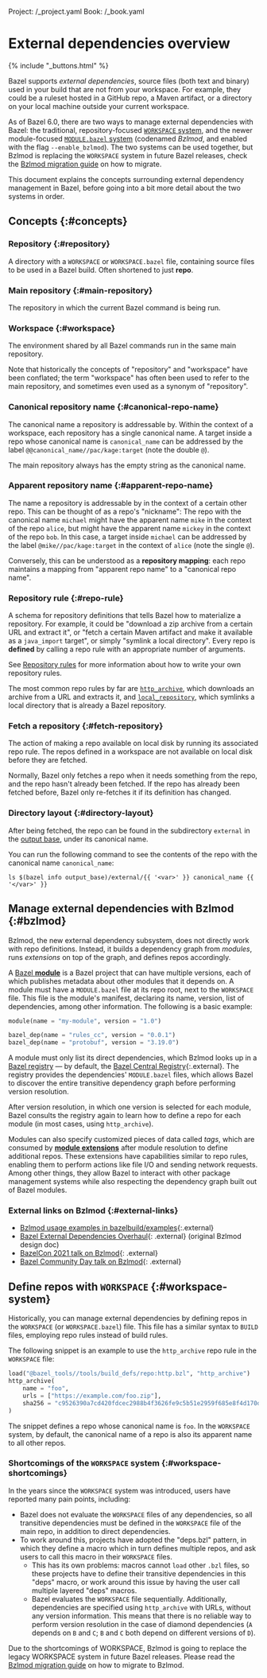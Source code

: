 Project: /_project.yaml
Book: /_book.yaml

# External dependencies overview

{% include "_buttons.html" %}

Bazel supports *external dependencies*, source files (both text and binary) used
in your build that are not from your workspace. For example, they could be a
ruleset hosted in a GitHub repo, a Maven artifact, or a directory on your local
machine outside your current workspace.

As of Bazel 6.0, there are two ways to manage external dependencies with Bazel:
the traditional, repository-focused [`WORKSPACE` system](#workspace-system), and
the newer module-focused [`MODULE.bazel` system](#bzlmod) (codenamed *Bzlmod*,
and enabled with the flag `--enable_bzlmod`). The two systems can be used
together, but Bzlmod is replacing the `WORKSPACE` system in future Bazel
releases, check the [Bzlmod migration guide](/external/migration) on how to
migrate.

This document explains the concepts surrounding external dependency management
in Bazel, before going into a bit more detail about the two systems in order.

## Concepts {:#concepts}

### Repository {:#repository}

A directory with a `WORKSPACE` or `WORKSPACE.bazel` file, containing source
files to be used in a Bazel build. Often shortened to just **repo**.

### Main repository {:#main-repository}

The repository in which the current Bazel command is being run.

### Workspace {:#workspace}

The environment shared by all Bazel commands run in the same main repository.

Note that historically the concepts of "repository" and "workspace" have been
conflated; the term "workspace" has often been used to refer to the main
repository, and sometimes even used as a synonym of "repository".

### Canonical repository name {:#canonical-repo-name}

The canonical name a repository is addressable by. Within the context of a
workspace, each repository has a single canonical name. A target inside a repo
whose canonical name is `canonical_name` can be addressed by the label
`@@canonical_name//pac/kage:target` (note the double `@`).

The main repository always has the empty string as the canonical name.

### Apparent repository name {:#apparent-repo-name}

The name a repository is addressable by in the context of a certain other repo.
This can be thought of as a repo's "nickname": The repo with the canonical name
`michael` might have the apparent name `mike` in the context of the repo
`alice`, but might have the apparent name `mickey` in the context of the repo
`bob`. In this case, a target inside `michael` can be addressed by the label
`@mike//pac/kage:target` in the context of `alice` (note the single `@`).

Conversely, this can be understood as a **repository mapping**: each repo
maintains a mapping from "apparent repo name" to a "canonical repo name".

### Repository rule {:#repo-rule}

A schema for repository definitions that tells Bazel how to materialize a
repository. For example, it could be "download a zip archive from a certain URL
and extract it", or "fetch a certain Maven artifact and make it available as a
`java_import` target", or simply "symlink a local directory". Every repo is
**defined** by calling a repo rule with an appropriate number of arguments.

See [Repository rules](/extending/repo) for more information about how to write
your own repository rules.

The most common repo rules by far are
[`http_archive`](/rules/lib/repo/http#http_archive), which downloads an archive
from a URL and extracts it, and
[`local_repository`](/reference/be/workspace#local_repository), which symlinks a
local directory that is already a Bazel repository.

### Fetch a repository {:#fetch-repository}

The action of making a repo available on local disk by running its associated
repo rule. The repos defined in a workspace are not available on local disk
before they are fetched.

Normally, Bazel only fetches a repo when it needs something from the repo,
and the repo hasn't already been fetched. If the repo has already been fetched
before, Bazel only re-fetches it if its definition has changed.

### Directory layout {:#directory-layout}

After being fetched, the repo can be found in the subdirectory `external` in the
[output base](/remote/output-directories), under its canonical name.

You can run the following command to see the contents of the repo with the
canonical name `canonical_name`:

```posix-terminal
ls $(bazel info output_base)/external/{{ '<var>' }} canonical_name {{ '</var>' }}
```

## Manage external dependencies with Bzlmod {:#bzlmod}

Bzlmod, the new external dependency subsystem, does not directly work with repo
definitions. Instead, it builds a dependency graph from _modules_, runs
_extensions_ on top of the graph, and defines repos accordingly.

A [Bazel **module**](/external/module) is a Bazel project that can have multiple
versions, each of which publishes metadata about other modules that it depends
on. A module must have a `MODULE.bazel` file at its repo root, next to the
`WORKSPACE` file. This file is the module's manifest, declaring its name,
version, list of dependencies, among other information. The following is a basic
example:

```python
module(name = "my-module", version = "1.0")

bazel_dep(name = "rules_cc", version = "0.0.1")
bazel_dep(name = "protobuf", version = "3.19.0")
```

A module must only list its direct dependencies, which Bzlmod looks up in a
[Bazel registry](/external/registry) — by default, the [Bazel Central
Registry](https://bcr.bazel.build/){:.external}. The registry provides the
dependencies' `MODULE.bazel` files, which allows Bazel to discover the entire
transitive dependency graph before performing version resolution.

After version resolution, in which one version is selected for each module,
Bazel consults the registry again to learn how to define a repo for each module
(in most cases, using `http_archive`).

Modules can also specify customized pieces of data called *tags*, which are
consumed by [**module extensions**](/external/extension) after module resolution
to define additional repos. These extensions have capabilities similar to repo
rules, enabling them to perform actions like file I/O and sending network
requests. Among other things, they allow Bazel to interact with other package
management systems while also respecting the dependency graph built out of Bazel
modules.

### External links on Bzlmod {:#external-links}

*   [Bzlmod usage examples in bazelbuild/examples](https://github.com/bazelbuild/examples/tree/main/bzlmod){:.external}
*   [Bazel External Dependencies Overhaul](https://docs.google.com/document/d/1moQfNcEIttsk6vYanNKIy3ZuK53hQUFq1b1r0rmsYVg/edit){: .external}
    (original Bzlmod design doc)
*   [BazelCon 2021 talk on Bzlmod](https://www.youtube.com/watch?v=TxOCKtU39Fs){: .external}
*   [Bazel Community Day talk on Bzlmod](https://www.youtube.com/watch?v=MB6xxis9gWI){: .external}

## Define repos with `WORKSPACE` {:#workspace-system}

Historically, you can manage external dependencies by defining repos in the
`WORKSPACE` (or `WORKSPACE.bazel`) file. This file has a similar syntax to
`BUILD` files, employing repo rules instead of build rules.

The following snippet is an example to use the `http_archive` repo rule in the
`WORKSPACE` file:

```python
load("@bazel_tools//tools/build_defs/repo:http.bzl", "http_archive")
http_archive(
    name = "foo",
    urls = ["https://example.com/foo.zip"],
    sha256 = "c9526390a7cd420fdcec2988b4f3626fe9c5b51e2959f685e8f4d170d1a9bd96",
)
```

The snippet defines a repo whose canonical name is `foo`. In the `WORKSPACE`
system, by default, the canonical name of a repo is also its apparent name to
all other repos.

<!-- TODO(wyv): add link to WORKSPACE globals -->

### Shortcomings of the `WORKSPACE` system {:#workspace-shortcomings}

In the years since the `WORKSPACE` system was introduced, users have reported
many pain points, including:

*   Bazel does not evaluate the `WORKSPACE` files of any dependencies, so all
    transitive dependencies must be defined in the `WORKSPACE` file of the main
    repo, in addition to direct dependencies.
*   To work around this, projects have adopted the "deps.bzl" pattern, in which
    they define a macro which in turn defines multiple repos, and ask users to
    call this macro in their `WORKSPACE` files.
    *   This has its own problems: macros cannot `load` other `.bzl` files, so
        these projects have to define their transitive dependencies in this
        "deps" macro, or work around this issue by having the user call multiple
        layered "deps" macros.
    *   Bazel evaluates the `WORKSPACE` file sequentially. Additionally,
        dependencies are specified using `http_archive` with URLs, without any
        version information. This means that there is no reliable way to perform
        version resolution in the case of diamond dependencies (`A` depends on
        `B` and `C`; `B` and `C` both depend on different versions of `D`).

Due to the shortcomings of WORKSPACE, Bzlmod is going to replace the legacy
WORKSPACE system in future Bazel releases. Please read the [Bzlmod migration
guide](/external/migration) on how to migrate to Bzlmod.